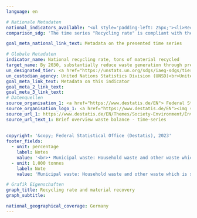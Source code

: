```yaml
---
language: en    

# Nationale Metadaten    
national_indicators_available: "<ul style='padding-left: 25px;'><li>Recycling rate</li> <li> Material recovery</li></ul>"    
comparison_sdg: 'The time series "Recycling rate" is compliant with the global metadata. The time series "Material recovery" provides additional information.'    

goal_meta_national_link_text: Metadata on the presented time series    

# Globale Metadaten    
indicator_name: National recycling rate, tons of material recycled    
target_name: By 2030, substantially reduce waste generation through prevention, reduction, recycling and reuse    
un_designated_tier: <a href="https://unstats.un.org/sdgs/iaeg-sdgs/tier-classification/" title="Click here for more information on the UN tier classification."  target="_blank">Tier II</a>    
un_custodian_agency: United Nations Statistics Division (UNSD)<br>United Nations Environment Programme (UNEP)    
goal_meta_link_text: Metadata on this indicator    
goal_meta_2_link_text:     
goal_meta_3_link_text:         
# Datenquellen
source_organisation_1: <a href="https://www.destatis.de/EN"> Federal Statistical Office (Destatis) </a>
source_organisation_logo_1: <a href="https://www.destatis.de/EN"><img src="https://g205sdgs.github.io/sdg-indicators/public/OrgImgEn/destatis.png" alt="Logo destatis" style="height:60px; width:148px"/></a>
source_url_1: https://www.destatis.de/EN/Themes/Society-Environment/Environment/Waste-Management/Tables/liste-brief-overview-waste-balance.html
source_url_text_1: Brief overview waste balance - time-series
    
    
copyright: '&copy; Federal Statistical Office (Destatis), 2023'    
footer_fields:
  - unit: percentage
    label: Notes
    value: '<br>• Municipal waste: Household waste and other waste which is similar in nature or composition to waste from households, e.g. commercial waste similar to household waste, market waste, Street-sweeping.<br>• Recycling rate: share of input of all treatment plants that are connected to the "Material recovery" processes total waste generation.'
  - unit: 1,000 tonnes
    label: Note
    value: 'Municipal waste: Household waste and other waste which is similar in nature or composition to waste from households, e.g. commercial waste similar to household waste, market waste, Street-sweeping.'    

# Grafik Eigenschaften    
graph_title: Recycling rate and material recovery
graph_subtitle:     

national_geographical_coverage: Germany    
---
```


<span></span>